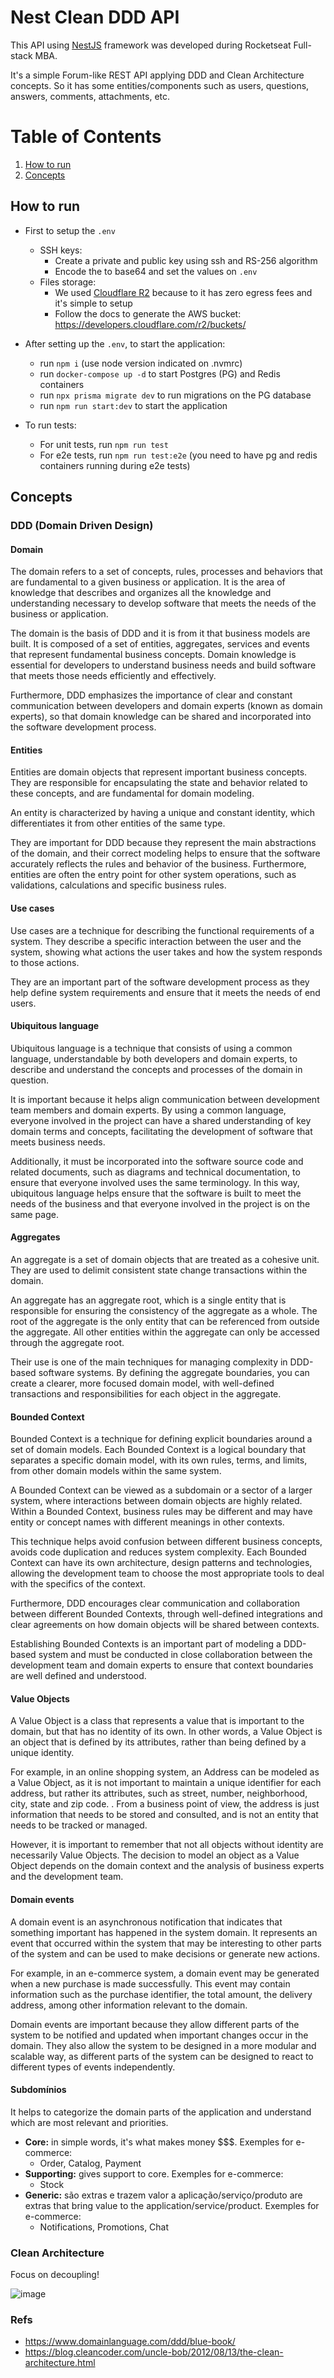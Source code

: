 # Nest Clean DDD API

This API using [NestJS](https://docs.nestjs.com/) framework was developed during Rocketseat Full-stack MBA.

It's a simple Forum-like REST API applying DDD and Clean Architecture concepts. So it has some entities/components such as users, questions, answers, comments, attachments, etc.

# Table of Contents

1. [How to run](#how-to-run)
2. [Concepts](#concepts)

## How to run

- First to setup the `.env`

  - SSH keys:
    - Create a private and public key using ssh and RS-256 algorithm
    - Encode the to base64 and set the values on `.env`
  - Files storage:
    - We used [Cloudflare R2](https://www.cloudflare.com/pt-br/developer-platform/products/r2/) because to it has zero egress fees and it's simple to setup
    - Follow the docs to generate the AWS bucket: https://developers.cloudflare.com/r2/buckets/

- After setting up the `.env`, to start the application:

  - run `npm i` (use node version indicated on .nvmrc)
  - run `docker-compose up -d` to start Postgres (PG) and Redis containers
  - run `npx prisma migrate dev` to run migrations on the PG database
  - run `npm run start:dev` to start the application

- To run tests:
  - For unit tests, run `npm run test`
  - For e2e tests, run `npm run test:e2e` (you need to have pg and redis containers running during e2e tests)

## Concepts

### DDD (Domain Driven Design)

#### Domain

The domain refers to a set of concepts, rules, processes and behaviors that are fundamental to a given business or application. It is the area of ​​knowledge that describes and organizes all the knowledge and understanding necessary to develop software that meets the needs of the business or application.

The domain is the basis of DDD and it is from it that business models are built. It is composed of a set of entities, aggregates, services and events that represent fundamental business concepts. Domain knowledge is essential for developers to understand business needs and build software that meets those needs efficiently and effectively.

Furthermore, DDD emphasizes the importance of clear and constant communication between developers and domain experts (known as domain experts), so that domain knowledge can be shared and incorporated into the software development process.

#### Entities

Entities are domain objects that represent important business concepts. They are responsible for encapsulating the state and behavior related to these concepts, and are fundamental for domain modeling.

An entity is characterized by having a unique and constant identity, which differentiates it from other entities of the same type.

They are important for DDD because they represent the main abstractions of the domain, and their correct modeling helps to ensure that the software accurately reflects the rules and behavior of the business. Furthermore, entities are often the entry point for other system operations, such as validations, calculations and specific business rules.

#### Use cases

Use cases are a technique for describing the functional requirements of a system. They describe a specific interaction between the user and the system, showing what actions the user takes and how the system responds to those actions.

They are an important part of the software development process as they help define system requirements and ensure that it meets the needs of end users.

#### Ubiquitous language

Ubiquitous language is a technique that consists of using a common language, understandable by both developers and domain experts, to describe and understand the concepts and processes of the domain in question.

It is important because it helps align communication between development team members and domain experts. By using a common language, everyone involved in the project can have a shared understanding of key domain terms and concepts, facilitating the development of software that meets business needs.

Additionally, it must be incorporated into the software source code and related documents, such as diagrams and technical documentation, to ensure that everyone involved uses the same terminology. In this way, ubiquitous language helps ensure that the software is built to meet the needs of the business and that everyone involved in the project is on the same page.

#### Aggregates

An aggregate is a set of domain objects that are treated as a cohesive unit. They are used to delimit consistent state change transactions within the domain.

An aggregate has an aggregate root, which is a single entity that is responsible for ensuring the consistency of the aggregate as a whole. The root of the aggregate is the only entity that can be referenced from outside the aggregate. All other entities within the aggregate can only be accessed through the aggregate root.

Their use is one of the main techniques for managing complexity in DDD-based software systems. By defining the aggregate boundaries, you can create a clearer, more focused domain model, with well-defined transactions and responsibilities for each object in the aggregate.

#### Bounded Context

Bounded Context is a technique for defining explicit boundaries around a set of domain models. Each Bounded Context is a logical boundary that separates a specific domain model, with its own rules, terms, and limits, from other domain models within the same system.

A Bounded Context can be viewed as a subdomain or a sector of a larger system, where interactions between domain objects are highly related. Within a Bounded Context, business rules may be different and may have entity or concept names with different meanings in other contexts.

This technique helps avoid confusion between different business concepts, avoids code duplication and reduces system complexity. Each Bounded Context can have its own architecture, design patterns and technologies, allowing the development team to choose the most appropriate tools to deal with the specifics of the context.

Furthermore, DDD encourages clear communication and collaboration between different Bounded Contexts, through well-defined integrations and clear agreements on how domain objects will be shared between contexts.

Establishing Bounded Contexts is an important part of modeling a DDD-based system and must be conducted in close collaboration between the development team and domain experts to ensure that context boundaries are well defined and understood.

#### Value Objects

A Value Object is a class that represents a value that is important to the domain, but that has no identity of its own. In other words, a Value Object is an object that is defined by its attributes, rather than being defined by a unique identity.

For example, in an online shopping system, an Address can be modeled as a Value Object, as it is not important to maintain a unique identifier for each address, but rather its attributes, such as street, number, neighborhood, city, state and zip code. . From a business point of view, the address is just information that needs to be stored and consulted, and is not an entity that needs to be tracked or managed.

However, it is important to remember that not all objects without identity are necessarily Value Objects. The decision to model an object as a Value Object depends on the domain context and the analysis of business experts and the development team.

#### Domain events

A domain event is an asynchronous notification that indicates that something important has happened in the system domain. It represents an event that occurred within the system that may be interesting to other parts of the system and can be used to make decisions or generate new actions.

For example, in an e-commerce system, a domain event may be generated when a new purchase is made successfully. This event may contain information such as the purchase identifier, the total amount, the delivery address, among other information relevant to the domain.

Domain events are important because they allow different parts of the system to be notified and updated when important changes occur in the domain. They also allow the system to be designed in a more modular and scalable way, as different parts of the system can be designed to react to different types of events independently.

#### Subdomínios

It helps to categorize the domain parts of the application and understand which are most relevant and priorities.

- **Core:** in simple words, it's what makes money $$$. Exemples for e-commerce:
  - Order, Catalog, Payment
- **Supporting:** gives support to core. Exemples for e-commerce:
  - Stock
- **Generic:** são extras e trazem valor a aplicação/serviço/produto are extras that bring value to the application/service/product. Exemples for e-commerce:
  - Notifications, Promotions, Chat

### Clean Architecture

Focus on decoupling!

![image](.github/assets/clean-architecure-schema.png)

### Refs

- https://www.domainlanguage.com/ddd/blue-book/
- https://blog.cleancoder.com/uncle-bob/2012/08/13/the-clean-architecture.html
